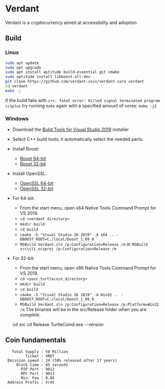 # Verdant

Verdant is a cryptocurrency aimed at accessibility and adoption

## Build

### Linux

```bash
sudo apt update
sudo apt upgrade
sudo apt install aptitude build-essential git cmake
sudo aptitude install libboost-all-dev
git clone https://github.com/verdant-coin/verdant-core verdant
cd verdant
make -j
```
If the build fails with `c++: fatal error: Killed signal terminated program cc1plus` try running `make` again with a specified amount of cores: `make -j2`

### Windows

- Download the [Build Tools for Visual Studio 2019](https://visualstudio.microsoft.com/thank-you-downloading-visual-studio/?sku=BuildTools&rel=16=) installer
- Select C++ build tools, it automatically select the needed parts.
- Install Boost:
	- [Boost 64-bit](https://bintray.com/boostorg/release/download_file?file_path=1.69.0%2Fbinaries%2Fboost_1_69_0-msvc-14.1-64.exe)
	- [Boost 32-bit](https://bintray.com/boostorg/release/download_file?file_path=1.69.0%2Fbinaries%2Fboost_1_69_0-msvc-14.1-32.exe)
- Install OpenSSL:
	- [OpenSSL 64-bit](https://slproweb.com/download/Win64OpenSSL-1_1_1d.exe)
	- [OpenSSL 32-bit](https://slproweb.com/download/Win32OpenSSL-1_1_1d.exe)

- For 64-bit:
	- From the start menu, open x64 Native Tools Command Prompt for VS 2019.
	- `cd <verdant directory>`
	- `mkdir build`
	- `cd build`
	- `cmake -G "Visual Studio 16 2019" -A x64 .. -DBOOST_ROOT=C:/local/boost_1_69_0`
	- `MSBuild Verdant.sln /p:Configuration=Release /m` or `MSBuild src\cli.vcxproj /p:Configuration=Release /m`

- For 32-bit:
	- From the start menu, open x86 Native Tools Command Prompt for VS 2019.
	- `cd <your_turtlecoin_directory>`
	- `mkdir build`
	- `cd build`
	- `cmake -G "Visual Studio 16 2019" -A Win32 .. -DBOOST_ROOT=C:/local/boost_1_69_0`
	- `MSBuild Verdant.sln /p:Configuration=Release /p:Platform=Win32 /m`
	The binaries will be in the src/Release folder when you are complete.

	cd src
	cd Release
	TurtleCoind.exe --version


## Coin fundamentals

```
   Total Supply : 50 Million
         Ticker : VRDT
 Emission speed : 24 (50% released after 17 years)
     Block time : 45 seconds
	   P2P Port : 9012
	   RPC Port : 9013
	   Min. Fee : 0.05
 Address Prefix : Vrdt
```
